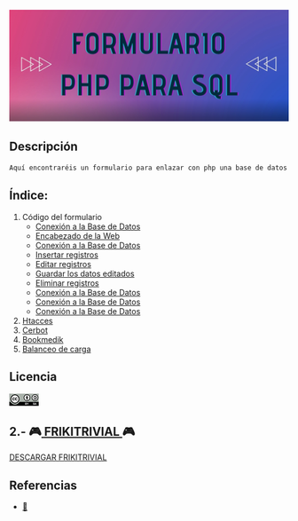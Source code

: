 ![logo](https://github.com/anasalasro/FormularioPHPySQL/blob/main/Banner/banner.PNG)

## Descripción

``` ruby
Aquí encontraréis un formulario para enlazar con php una base de datos de SQL server.
```
## Índice:
1. Código del formulario  
    - [ Conexión a la Base de Datos ](https://github.com/anasalasro/FormularioPHPySQL/blob/main/ConexionBD.md) 
    - [ Encabezado de la Web ](https://github.com/anasalasro/FormularioPHPySQL/blob/main/Encabezado.md) 
    - [ Conexión a la Base de Datos ](https://github.com/anasalasro/FormularioPHPySQL/blob/main/ConexionBD.md) 
    - [ Insertar registros ](https://github.com/anasalasro/FormularioPHPySQL/blob/main/InsertarRegistro.md) 
    - [ Editar registros ](https://github.com/anasalasro/FormularioPHPySQL/blob/main/EditarRegistro.md) 
    - [ Guardar los datos editados ](https://github.com/anasalasro/FormularioPHPySQL/blob/main/GuardarDatosEditados.md) 
    - [ Eliminar registros ](https://github.com/anasalasro/FormularioPHPySQL/blob/main/EliminarRegistros.md) 
    - [ Conexión a la Base de Datos ](https://github.com/anasalasro/FormularioPHPySQL/blob/main/ConexionBD.md) 
    - [ Conexión a la Base de Datos ](https://github.com/anasalasro/FormularioPHPySQL/blob/main/ConexionBD.md) 
    - [ Conexión a la Base de Datos ](https://github.com/anasalasro/FormularioPHPySQL/blob/main/ConexionBD.md) 
3. [ Htacces ](https://github.com/anasalasro/ImplantacionAplicacionesWeb/blob/main/htaccess.md)
4. [ Cerbot ](https://github.com/anasalasro/ImplantacionAplicacionesWeb/blob/main/cerbot.md)  
5. [ Bookmedik ](https://github.com/anasalasro/ImplantacionAplicacionesWeb/blob/main/bookmedik.md)
6. [ Balanceo de carga ](https://github.com/anasalasro/ImplantacionAplicacionesWeb/blob/main/balanceadornginx.md)

## Licencia

![Licencia](https://github.com/anasalasro/Linux-Script/blob/main/ImagenesLinux/licencia.png)  














## 2.- 🎮[ FRIKITRIVIAL ](https://github.com/anasalasro/Linux-Script/blob/main/frikitrivial.md)🎮
[DESCARGAR FRIKITRIVIAL ](https://github.com/anasalasro/FormularioPHPySQL/blob/main/ConexionBD.md)
## Referencias

- [ :open_file_folder: ](https://jesusfernandeztoledo.com/introduccion-a-shell-script-relacion-1-ejercicios-resueltos/)  

